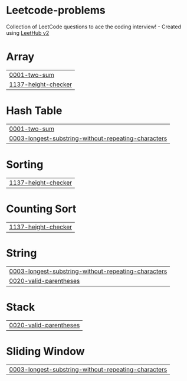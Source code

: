 # Leetcode-problems
Collection of LeetCode questions to ace the coding interview! - Created using [LeetHub v2](https://github.com/arunbhardwaj/LeetHub-2.0)


# Array
|  |
| ------- |
| [0001-two-sum](https://github.com/Halsy/Leetcode-problems/tree/master/0001-two-sum) |
| [1137-height-checker](https://github.com/Halsy/Leetcode-problems/tree/master/1137-height-checker) |
# Hash Table
|  |
| ------- |
| [0001-two-sum](https://github.com/Halsy/Leetcode-problems/tree/master/0001-two-sum) |
| [0003-longest-substring-without-repeating-characters](https://github.com/Halsy/Leetcode-problems/tree/master/0003-longest-substring-without-repeating-characters) |
# Sorting
|  |
| ------- |
| [1137-height-checker](https://github.com/Halsy/Leetcode-problems/tree/master/1137-height-checker) |
# Counting Sort
|  |
| ------- |
| [1137-height-checker](https://github.com/Halsy/Leetcode-problems/tree/master/1137-height-checker) |
# String
|  |
| ------- |
| [0003-longest-substring-without-repeating-characters](https://github.com/Halsy/Leetcode-problems/tree/master/0003-longest-substring-without-repeating-characters) |
| [0020-valid-parentheses](https://github.com/Halsy/Leetcode-problems/tree/master/0020-valid-parentheses) |
# Stack
|  |
| ------- |
| [0020-valid-parentheses](https://github.com/Halsy/Leetcode-problems/tree/master/0020-valid-parentheses) |
# Sliding Window
|  |
| ------- |
| [0003-longest-substring-without-repeating-characters](https://github.com/Halsy/Leetcode-problems/tree/master/0003-longest-substring-without-repeating-characters) |